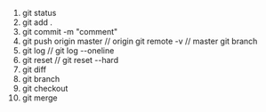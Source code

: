 1. git status
2. git add .
3. git commit -m "comment"
4. git push origin master // origin git remote -v // master git branch
5. git log // git log --oneline
6. git reset // git reset --hard
7. git diff 
8. git branch
9. git checkout
10. git merge
<!--  -->
